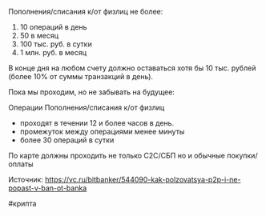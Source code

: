
Пополнения/списания к/от физлиц не более:
1. 10 операций в день
2. 50 в месяц
3. 100 тыс. руб. в сутки
4. 1 млн. руб. в месяц 

В конце дня на любом счету должно оставаться хотя бы 10 тыс. рублей 
(более 10% от суммы транзакций в день).  

Пока мы проходим, но не забывать на будущее:

Операции Пополнения/списания к/от физлиц
- проходят в течении 12 и более часов в день.
- промежуток между операциями менее минуты
- более 30 операций в сутки

По карте должны проходить не только С2С/СБП но и обычные покупки/оплаты

Источник: https://vc.ru/bitbanker/544090-kak-polzovatsya-p2p-i-ne-popast-v-ban-ot-banka

#крипта 